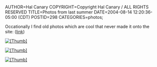 AUTHOR=Hal Canary
COPYRIGHT=Copyright Hal Canary / ALL RIGHTS RESERVED
TITLE=Photos from last summer
DATE=2004-08-14 12:20:36-05:00 (CDT)
POSTID=298
CATEGORIES=photos;

Occationally I find old photos which are cool that never made it onto the site: ([link](https://halcanary.org/p/photo-2003-07))  
  
[![[Thumb]](https://halcanary.org/photos/thumb/2003-07-15-img_0952.jpg)](https://halcanary.org/photos/2003-07-15-img_0952.jpg)  
 
[![[Thumb]](https://halcanary.org/photos/thumb/2003-07-25-img_0963.jpg)](https://halcanary.org/photos/2003-07-25-img_0963.jpg)  
 
[![[Thumb]](https://halcanary.org/photos/thumb/2003-07-25-img_0968.jpg)](https://halcanary.org/photos/2003-07-25-img_0968.jpg)
